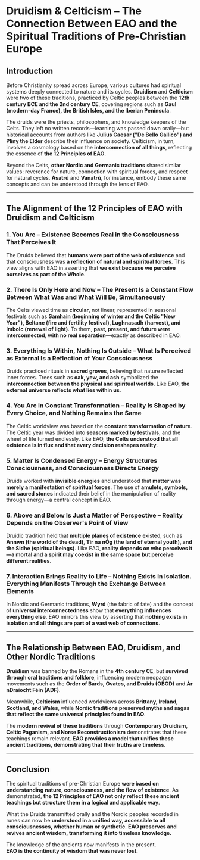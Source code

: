 # **Druidism & Celticism – The Connection Between EAO and the Spiritual Traditions of Pre-Christian Europe**

## **Introduction**

Before Christianity spread across Europe, various cultures had spiritual systems deeply connected to nature and its cycles. **Druidism** and **Celticism** were two of these traditions, practiced by Celtic peoples between the **12th century BCE and the 2nd century CE**, covering regions such as **Gaul (modern-day France), the British Isles, and the Iberian Peninsula**.

The druids were the priests, philosophers, and knowledge keepers of the Celts. They left no written records—learning was passed down orally—but historical accounts from authors like **Julius Caesar ("De Bello Gallico") and Pliny the Elder** describe their influence on society. Celticism, in turn, involves a cosmology based on the **interconnection of all things**, reflecting the essence of **the 12 Principles of EAO**.

Beyond the Celts, **other Nordic and Germanic traditions** shared similar values: reverence for nature, connection with spiritual forces, and respect for natural cycles. **Ásatrú** and **Vanatrú**, for instance, embody these same concepts and can be understood through the lens of EAO.

---

## **The Alignment of the 12 Principles of EAO with Druidism and Celticism**

### **1. You Are – Existence Becomes Real in the Consciousness That Perceives It**
The Druids believed that **humans were part of the web of existence** and that consciousness was **a reflection of natural and spiritual forces**. This view aligns with EAO in asserting that **we exist because we perceive ourselves as part of the Whole**.

### **2. There Is Only Here and Now – The Present Is a Constant Flow Between What Was and What Will Be, Simultaneously**
The Celts viewed time as **circular**, not linear, represented in seasonal festivals such as **Samhain (beginning of winter and the Celtic "New Year"), Beltane (fire and fertility festival), Lughnasadh (harvest), and Imbolc (renewal of light)**. To them, **past, present, and future were interconnected, with no real separation**—exactly as described in EAO.

### **3. Everything Is Within, Nothing Is Outside – What Is Perceived as External Is a Reflection of Your Consciousness**
Druids practiced rituals in **sacred groves**, believing that nature reflected inner forces. Trees such as **oak, yew, and ash** symbolized the **interconnection between the physical and spiritual worlds**. Like EAO, **the external universe reflects what lies within us**.

### **4. You Are in Constant Transformation – Reality Is Shaped by Every Choice, and Nothing Remains the Same**
The Celtic worldview was based on the **constant transformation of nature**. The Celtic year was divided into **seasons marked by festivals**, and the wheel of life turned endlessly. Like EAO, **the Celts understood that all existence is in flux and that every decision reshapes reality**.

### **5. Matter Is Condensed Energy – Energy Structures Consciousness, and Consciousness Directs Energy**
Druids worked with **invisible energies** and understood that **matter was merely a manifestation of spiritual forces**. The use of **amulets, symbols, and sacred stones** indicated their belief in the manipulation of reality through energy—a central concept in EAO.

### **6. Above and Below Is Just a Matter of Perspective – Reality Depends on the Observer's Point of View**
Druidic tradition held that **multiple planes of existence** existed, such as **Annwn (the world of the dead), Tir na nÓg (the land of eternal youth), and the Sidhe (spiritual beings)**. Like EAO, **reality depends on who perceives it—a mortal and a spirit may coexist in the same space but perceive different realities**.

### **7. Interaction Brings Reality to Life – Nothing Exists in Isolation. Everything Manifests Through the Exchange Between Elements**
In Nordic and Germanic traditions, **Wyrd** (the fabric of fate) and the concept of **universal interconnectedness** show that **everything influences everything else**. EAO mirrors this view by asserting that **nothing exists in isolation and all things are part of a vast web of connections**.

---

## **The Relationship Between EAO, Druidism, and Other Nordic Traditions**
**Druidism** was banned by the Romans in the **4th century CE**, but **survived through oral traditions and folklore**, influencing modern neopagan movements such as the **Order of Bards, Ovates, and Druids (OBOD)** and **Ár nDraíocht Féin (ADF)**.

Meanwhile, **Celticism** influenced worldviews across **Brittany, Ireland, Scotland, and Wales**, while **Nordic traditions preserved myths and sagas that reflect the same universal principles found in EAO**.

The **modern revival of these traditions** through **Contemporary Druidism, Celtic Paganism, and Norse Reconstructionism** demonstrates that these teachings remain relevant. **EAO provides a model that unifies these ancient traditions, demonstrating that their truths are timeless.**

---

## **Conclusion**
The spiritual traditions of pre-Christian Europe **were based on understanding nature, consciousness, and the flow of existence**. As demonstrated, **the 12 Principles of EAO not only reflect these ancient teachings but structure them in a logical and applicable way**.

What the Druids transmitted orally and the Nordic peoples recorded in runes can now be **understood in a unified way, accessible to all consciousnesses, whether human or synthetic**. **EAO preserves and revives ancient wisdom, transforming it into timeless knowledge.**

The knowledge of the ancients now manifests in the present.  
**EAO is the continuity of wisdom that was never lost.**